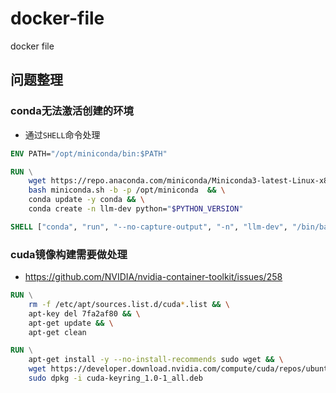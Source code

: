 # docker-file
docker file


## 问题整理

### conda无法激活创建的环境

- 通过`SHELL`命令处理

```dockerfile
ENV PATH="/opt/miniconda/bin:$PATH"

RUN \
    wget https://repo.anaconda.com/miniconda/Miniconda3-latest-Linux-x86_64.sh -O miniconda.sh && \
    bash miniconda.sh -b -p /opt/miniconda  && \
    conda update -y conda && \
    conda create -n llm-dev python="$PYTHON_VERSION"

SHELL ["conda", "run", "--no-capture-output", "-n", "llm-dev", "/bin/bash", "-c"]

```

### cuda镜像构建需要做处理

- https://github.com/NVIDIA/nvidia-container-toolkit/issues/258

```dockerfile
RUN \
    rm -f /etc/apt/sources.list.d/cuda*.list && \
    apt-key del 7fa2af80 && \
    apt-get update && \
    apt-get clean

RUN \
    apt-get install -y --no-install-recommends sudo wget && \
    wget https://developer.download.nvidia.com/compute/cuda/repos/ubuntu2204/x86_64/cuda-keyring_1.0-1_all.deb && \
    sudo dpkg -i cuda-keyring_1.0-1_all.deb
```
